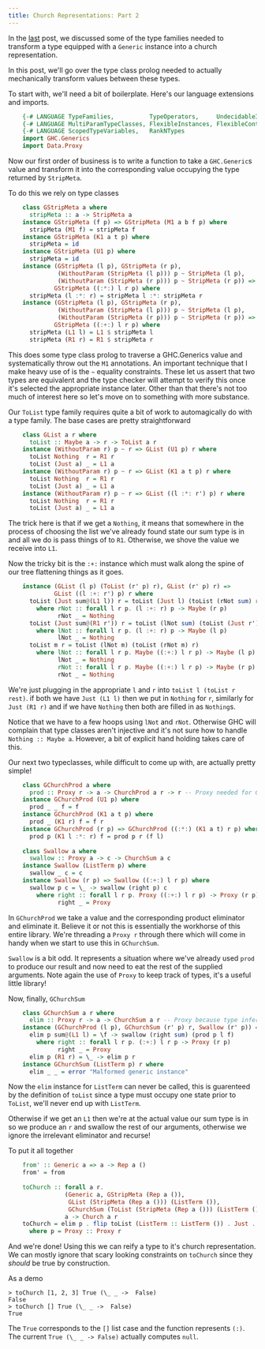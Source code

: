```yaml
---
title: Church Representations: Part 2
---
```


In the [last](/posts/2014-03-06-church.html) post, we discussed some of the
type families needed to transform a type equipped with a `Generic` instance
into a church representation.

In this post, we'll go over the type class prolog needed to actually
mechanically transform values between these types.

To start with, we'll need a bit of boilerplate. Here's our language extensions
and imports.

``` haskell
    {-# LANGUAGE TypeFamilies,          TypeOperators,     UndecidableInstances #-}
    {-# LANGUAGE MultiParamTypeClasses, FlexibleInstances, FlexibleContexts     #-}
    {-# LANGUAGE ScopedTypeVariables,   RankNTypes                              #-}
    import GHC.Generics
    import Data.Proxy
```

Now our first order of business is to write a function to take a `GHC.Generic`s value
and transform it into the corresponding value occupying the type returned by `StripMeta`.

To do this we rely on type classes

``` haskell
    class GStripMeta a where
      stripMeta :: a -> StripMeta a
    instance GStripMeta (f p) => GStripMeta (M1 a b f p) where
      stripMeta (M1 f) = stripMeta f
    instance GStripMeta (K1 a t p) where
      stripMeta = id
    instance GStripMeta (U1 p) where
      stripMeta = id
    instance (GStripMeta (l p), GStripMeta (r p),
              (WithoutParam (StripMeta (l p))) p ~ StripMeta (l p),
              (WithoutParam (StripMeta (r p))) p ~ StripMeta (r p)) =>
             GStripMeta ((:*:) l r p) where
      stripMeta (l :*: r) = stripMeta l :*: stripMeta r
    instance (GStripMeta (l p), GStripMeta (r p),
              (WithoutParam (StripMeta (l p))) p ~ StripMeta (l p),
              (WithoutParam (StripMeta (r p))) p ~ StripMeta (r p)) =>
             GStripMeta ((:+:) l r p) where
      stripMeta (L1 l) = L1 $ stripMeta l
      stripMeta (R1 r) = R1 $ stripMeta r
```

This does some type class prolog to traverse a GHC.Generics value and systematically
throw out the `M1` annotations. An important technique that I make heavy use of is
the `~` equality constraints. These let us assert that two types are equivalent
and the type checker will attempt to verify this once it's selected the appropriate
instance later. Other than that there's not too much of interest here so let's move
on to something with more substance.

Our `ToList` type family requires quite a bit of work to automagically do with a type
family. The base cases are pretty straightforward

``` haskell
    class GList a r where
      toList :: Maybe a -> r -> ToList a r
    instance (WithoutParam r) p ~ r => GList (U1 p) r where
      toList Nothing  r = R1 r
      toList (Just a) _ = L1 a
    instance (WithoutParam r) p ~ r => GList (K1 a t p) r where
      toList Nothing  r = R1 r
      toList (Just a) _ = L1 a
    instance (WithoutParam r) p ~ r => GList ((l :*: r') p) r where
      toList Nothing  r = R1 r
      toList (Just a) _ = L1 a
```
The trick here is that if we get a `Nothing`, it means that somewhere in
the process of choosing the list we've already found state our sum type is
in and all we do is pass things of to `R1`. Otherwise, we shove the value
we receive into `L1`.

Now the tricky bit is the `:+:` instance which must walk along the spine of
our tree flattening things as it goes.


``` haskell
    instance (GList (l p) (ToList (r' p) r), GList (r' p) r) =>
             GList ((l :+: r') p) r where
      toList (Just sum@(L1 l)) r = toList (Just l) (toList (rNot sum) r)
        where rNot :: forall l r p. (l :+: r) p -> Maybe (r p)
              rNot _ = Nothing
      toList (Just sum@(R1 r')) r = toList (lNot sum) (toList (Just r') r)
        where lNot :: forall l r p. (l :+: r) p -> Maybe (l p)
              lNot _ = Nothing
      toList m r = toList (lNot m) (toList (rNot m) r)
        where lNot :: forall l r p. Maybe ((:+:) l r p) -> Maybe (l p)
              lNot _ = Nothing
              rNot :: forall l r p. Maybe ((:+:) l r p) -> Maybe (r p)
              rNot _ = Nothing
```

We're just plugging in the appropriate `l` and `r` into `toList l (toList r rest)`.
if both we have `Just (L1 l)` then we put in `Nothing` for `r`, similarly for `Just (R1 r)`
and if we have `Nothing` then both are filled in as `Nothing`s.

Notice that we have to a few hoops using `lNot` and `rNot`. Otherwise GHC will complain
that type classes aren't injective and it's not sure how to handle `Nothing :: Maybe a`.
However, a bit of explicit hand holding takes care of this.

Our next two typeclasses, while difficult to come up with, are actually pretty simple!

``` haskell
    class GChurchProd a where
      prod :: Proxy r -> a -> ChurchProd a r -> r -- Proxy needed for GChurchSum
    instance GChurchProd (U1 p) where
      prod _ _ f = f
    instance GChurchProd (K1 a t p) where
      prod _ (K1 r) f = f r
    instance GChurchProd (r p) => GChurchProd ((:*:) (K1 a t) r p) where
      prod p (K1 l :*: r) f = prod p r (f l)
    
    class Swallow a where
      swallow :: Proxy a -> c -> ChurchSum a c
    instance Swallow (ListTerm p) where
      swallow _ c = c
    instance Swallow (r p) => Swallow ((:+:) l r p) where
      swallow p c = \_ -> swallow (right p) c
        where right :: forall l r p. Proxy ((:+:) l r p) -> Proxy (r p)
              right _ = Proxy
```
In `GChurchProd` we take a value and the corresponding product eliminator
and eliminate it. Believe it or not this is essentially the workhorse of this
entire library. We're threading a `Proxy r` through there which will come
in handy when we start to use this in `GChurchSum`.

`Swallow` is a bit odd. It represents a situation where we've already used
`prod` to produce our result and now need to eat the rest of the supplied
arguments. Note again the use of `Proxy` to keep track of types, it's a useful
little library!

Now, finally, `GChurchSum`

``` haskell
    class GChurchSum a r where
      elim :: Proxy r -> a -> ChurchSum a r -- Proxy because type inference is stubborn
    instance (GChurchProd (l p), GChurchSum (r' p) r, Swallow (r' p)) => GChurchSum ((:+:) l r' p) r where
      elim p sum@(L1 l) = \f -> swallow (right sum) (prod p l f)
        where right :: forall l r p. (:+:) l r p -> Proxy (r p)
              right _ = Proxy
      elim p (R1 r) = \_ -> elim p r
    instance GChurchSum (ListTerm p) r where
      elim _ _ = error "Malformed generic instance"

```

Now the `elim` instance for `ListTerm` can never be called, this is
guarenteed by the definition of `toList` since a type must occupy one
state prior to `ToList`, we'll never end up with `ListTerm`. 

Otherwise if we get an `L1` then we're at the actual value
our sum type is in so we produce an `r` and swallow the rest
of our arguments, otherwise we ignore the irrelevant eliminator
and recurse!

To put it all together

``` haskell
    from' :: Generic a => a -> Rep a ()
    from' = from
    
    toChurch :: forall a r. 
                (Generic a, GStripMeta (Rep a ()),
                 GList (StripMeta (Rep a ())) (ListTerm ()),
                 GChurchSum (ToList (StripMeta (Rep a ())) (ListTerm ())) r) =>
                a -> Church a r
    toChurch = elim p . flip toList (ListTerm :: ListTerm ()) . Just . stripMeta . from'
      where p = Proxy :: Proxy r
```

And we're done! Using this we can reify a type to it's church representation. We
can mostly ignore that scary looking constraints on `toChurch` since they *should*
be true by construction.

As a demo

    > toChurch [1, 2, 3] True (\_ _ ->  False)
    False
    > toChurch [] True (\_ _ ->  False)
    True

The `True` corresponds to the `[]` list case and the function
represents `(:)`. The current `True (\_ _ -> False)` actually
computes `null`.

